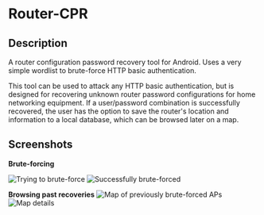 # Router-CPR

## Description

A router configuration password recovery tool for Android. Uses a very simple wordlist to brute-force HTTP basic authentication.

This tool can be used to attack any HTTP basic authentication, but is designed for recovering unknown router password configurations for home networking equipment. If a user/password combination is successfully recovered, the user has the option to save the router's location and information to a local database, which can be browsed later on a map.

## Screenshots

**Brute-forcing**

![Trying to brute-force](http://mopsled.github.com/router-cpr/images/trying.png)
![Successfully brute-forced](http://mopsled.github.com/router-cpr/images/successful.png)

**Browsing past recoveries**
![Map of previously brute-forced APs](http://mopsled.github.com/router-cpr/images/map.png)
![Map details](http://mopsled.github.com/router-cpr/images/map-details.png)